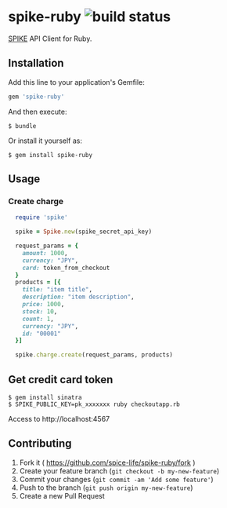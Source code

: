 # spike-ruby ![build status](https://circleci.com/gh/spice-life/spike-ruby.png?style=shield&circle-token=793417d2dc17daaef4dfba6afb6552e4ca4c1023)

[SPIKE](https://spike.cc/) API Client for Ruby.


## Installation

Add this line to your application's Gemfile:

```ruby
gem 'spike-ruby'
```

And then execute:

    $ bundle

Or install it yourself as:

    $ gem install spike-ruby

## Usage

### Create charge

```ruby
  require 'spike'

  spike = Spike.new(spike_secret_api_key)

  request_params = {
    amount: 1000,
    currency: "JPY",
    card: token_from_checkout
  }
  products = [{
    title: "item title",
    description: "item description",
    price: 1000,
    stock: 10,
    count: 1,
    currency: "JPY",
    id: "00001"
  }]

  spike.charge.create(request_params, products)
```

## Get credit card token

```shell
$ gem install sinatra
$ SPIKE_PUBLIC_KEY=pk_xxxxxxx ruby checkoutapp.rb
```

Access to http://localhost:4567

## Contributing

1. Fork it ( https://github.com/spice-life/spike-ruby/fork )
2. Create your feature branch (`git checkout -b my-new-feature`)
3. Commit your changes (`git commit -am 'Add some feature'`)
4. Push to the branch (`git push origin my-new-feature`)
5. Create a new Pull Request
